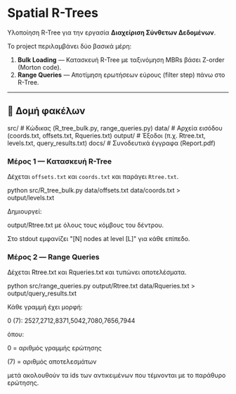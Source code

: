 # Spatial R-Trees

Υλοποίηση R-Tree για την εργασία **Διαχείριση Σύνθετων Δεδομένων**.  

Το project περιλαμβάνει δύο βασικά μέρη:
1. **Bulk Loading** — Κατασκευή R-Tree με ταξινόμηση MBRs βάσει Z-order (Morton code).
2. **Range Queries** — Αποτίμηση ερωτήσεων εύρους (filter step) πάνω στο R-Tree.

---

## 📂 Δομή φακέλων

src/ # Κώδικας (R_tree_bulk.py, range_queries.py)
data/ # Αρχεία εισόδου (coords.txt, offsets.txt, Rqueries.txt)
output/ # Έξοδοι (π.χ. Rtree.txt, levels.txt, query_results.txt)
docs/ # Συνοδευτικά έγγραφα (Report.pdf)

### Μέρος 1 — Κατασκευή R-Tree

Δέχεται `offsets.txt` και `coords.txt` και παράγει `Rtree.txt`.

python src/R_tree_bulk.py data/offsets.txt data/coords.txt > output/levels.txt

Δημιουργεί:

output/Rtree.txt με όλους τους κόμβους του δέντρου.

Στο stdout εμφανίζει "[N] nodes at level [L]" για κάθε επίπεδο.

### Μέρος 2 — Range Queries

Δέχεται Rtree.txt και Rqueries.txt και τυπώνει αποτελέσματα.

python src/range_queries.py output/Rtree.txt data/Rqueries.txt > output/query_results.txt

Κάθε γραμμή έχει μορφή:

0 (7): 2527,2712,8371,5042,7080,7656,7944

όπου:

0 = αριθμός γραμμής ερώτησης

(7) = αριθμός αποτελεσμάτων

μετά ακολουθούν τα ids των αντικειμένων που τέμνονται με το παράθυρο ερώτησης.
